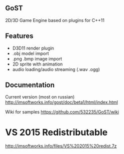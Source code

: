 ## GoST
2D/3D Game Engine based on plugins for C++11

## Features
* D3D11 render plugin
* .obj model import
* .png .bmp image import
* 2D sprite with animation
* audio loading/audio streaming (.wav .ogg)

## Documentation
Current version (most on russian) http://imsoftworks.info/gost/doc/beta1/html/index.html

Wiki for samples https://github.com/532235/GoST/wiki

# VS 2015 Redistributable
http://imsoftworks.info/files/VS%202015%20redist.7z
